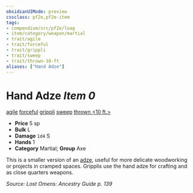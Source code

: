 ```yaml
---
obsidianUIMode: preview
cssclass: pf2e,pf2e-item
tags:
- compendium/src/pf2e/loag
- item/category/weapon/martial
- trait/agile
- trait/forceful
- trait/grippli
- trait/sweep
- trait/thrown-10-ft
aliases: ["Hand Adze"]
---
```

# Hand Adze *Item 0*  
[agile](../../../rules/traits/agile.md)  [forceful](../../../rules/traits/forceful.md)  [grippli](../../../rules/traits/grippli-b2.md)  [sweep](../../../rules/traits/sweep.md)  [thrown <10 ft.>](../../../rules/traits/thrown.md)  

- **Price** 5 sp
- **Bulk** L
- **Damage** `1d4` S
- **Hands** 1
- **Category** Martial; **Group** Axe 

This is a smaller version of an [adze](adze-loag.md), useful for more delicate woodworking or projects in cramped spaces. Gripplis use the hand adze for crafting and as close quarters weapons.

*Source: Lost Omens: Ancestry Guide p. 139*